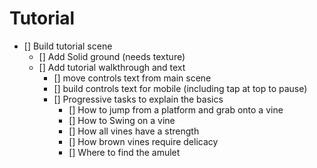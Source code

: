 # Tutorial

- [] Build tutorial scene
  - [] Add Solid ground (needs texture)
  - [] Add tutorial walkthrough and text
    - [] move controls text from main scene
    - [] build controls text for mobile (including tap at top to pause)
    - [] Progressive tasks to explain the basics
      - [] How to jump from a platform and grab onto a vine
      - [] How to Swing on a vine
      - [] How all vines have a strength
      - [] How brown vines require delicacy
      - [] Where to find the amulet
